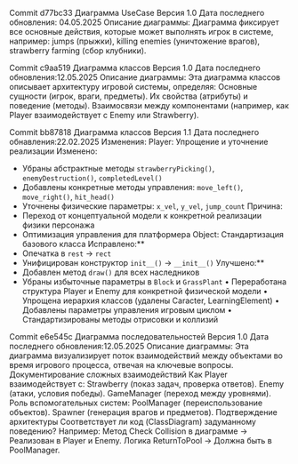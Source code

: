Commit d77bc33
Диаграмма UseCase
Версия 1.0
Дата последнего обновления: 04.05.2025
Описание диаграммы:
Диаграмма фиксирует все основные действия, которые может выполнять игрок в системе, например:
jumps (прыжки),
killing enemies (уничтожение врагов),
strawberry farming (сбор клубники).

Commit c9aa519
Диаграмма классов 
Версия 1.0
Дата последнего обновления:12.05.2025
Описание диаграммы:
Эта диаграмма классов описывает архитектуру игровой системы, определяя:
Основные сущности (игрок, враги, предметы).
Их свойства (атрибуты) и поведение (методы).
Взаимосвязи между компонентами (например, как Player взаимодействует с Enemy или Strawberry).

Commit bb87818
Диаграмма классов 
Версия 1.1
Дата последнего обнавления:22.02.2025
Изменения:
Player: Упрощение и уточнение реализации
Изменено:
  - Убраны абстрактные методы `strawberryPicking()`, `enemyDestruction()`, `completedLevel()`
  - Добавлены конкретные методы управления: `move_left()`, `move_right()`, `hit_head()`
  - Уточнены физические параметры: `x_vel`, `y_vel`, `jump_count`
  Причина:
  - Переход от концептуальной модели к конкретной реализации физики персонажа
  - Оптимизация управления для платформера
    Object: Стандартизация базового класса
  Исправлено:**
  - Опечатка в `rest` → `rect`
  - Унифицирован конструктор `init__()` → `__init__()`
  Улучшено:**
  - Добавлен метод `draw()` для всех наследников
  - Убраны избыточные параметры в `Block` и `GrassPlant`
• Переработана структура Player и Enemy для конкретной физической модели
• Упрощена иерархия классов (удалены Caracter, LearningElement)
• Добавлены параметры управления игровым циклом
• Стандартизированы методы отрисовки и коллизий

Commit e6e545c
Диаграмма последовательностей 
Версия 1.0
Дата последнего обновления:12.05.2025
Описание диаграммы:
Эта диаграмма визуализирует поток взаимодействий между объектами во время игрового процесса, отвечая на ключевые вопросы.
 Документирование сложных взаимодействий
Как Player взаимодействует с:
Strawberry (показ задач, проверка ответов).
Enemy (атаки, условия победы).
GameManager (переход между уровнями).
Роль вспомогательных систем:
PoolManager (переиспользование объектов).
Spawner (генерация врагов и предметов).
Подтверждение архитектуры
Соответствует ли код (ClassDiagram) задуманному поведению?
Например:
Метод Check Collision в диаграмме → Реализован в Player и Enemy.
Логика ReturnToPool → Должна быть в PoolManager.

